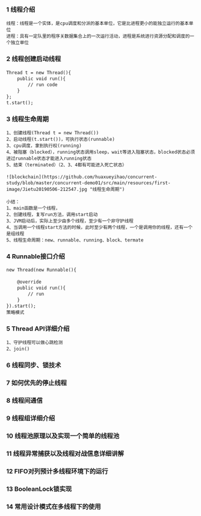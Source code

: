 ### 1 线程介绍
    
    线程：线程是一个实体，是cpu调度和分派的基本单位，它是比进程更小的能独立运行的基本单位
    进程：具有一定队里的程序关数据集合上的一次运行活动，进程是系统进行资源分配和调度的一个独立单位
    
### 2 线程创建启动线程
    
    Thread t = new Thread(){
        public void run(){
            // run code
        }
    };
    t.start();

### 3 线程生命周期

    1、创建线程(Thread t = new Thread())
    2、启动线程(t.start())，可执行状态(runnable)
    3、cpu调度，拿到执行权(running)
    4、被阻塞（blocked），running状态调用sleep，wait等进入阻塞状态，blocked状态必须进过runnable状态才能进入running状态
    5、结束（terminated）（2、3、4都有可能进入死亡状态）
    
    ![blockchain](https://github.com/huaxueyihao/concurrent-study/blob/master/concurrent-demo01/src/main/resources/first-image/Jietu20190506-212547.jpg "线程生命周期")
    
    小结：
    1、main函数是一个线程，
    2、创建线程，复写run方法，调用start启动
    3、JVM启动后，实际上至少由多个线程，至少有一个非守护线程
    4、当调用一个线程start方法的时候，此时至少有两个线程，一个是调用你的线程，还有一个是组线程
    5、线程生命周期：new、runnable、running、block、termate

### 4 Runnable接口介绍

    new Thread(new Runnable(){
        
        @override
        public void run(){
            // run
        }
    }).start();
    策略模式

### 5 Thread API详细介绍
    1、守护线程可以做心跳检测
    2、join()
    

### 6 线程同步、锁技术

### 7 如何优先的停止线程

### 8 线程间通信
### 9 线程组详细介绍
### 10 线程池原理以及实现一个简单的线程池
### 11 线程异常捕获以及线程对战信息详细讲解
### 12 FIFO对列预计多线程环境下的运行
### 13 BooleanLock锁实现
### 14 常用设计模式在多线程下的使用 





